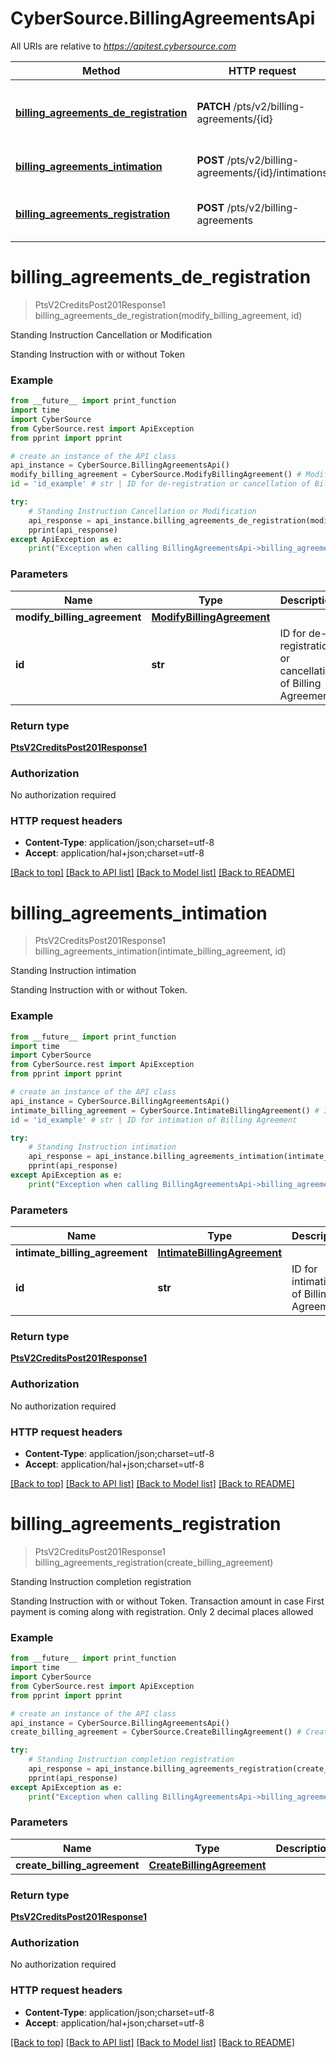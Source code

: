 # CyberSource.BillingAgreementsApi

All URIs are relative to *https://apitest.cybersource.com*

Method | HTTP request | Description
------------- | ------------- | -------------
[**billing_agreements_de_registration**](BillingAgreementsApi.md#billing_agreements_de_registration) | **PATCH** /pts/v2/billing-agreements/{id} | Standing Instruction Cancellation or Modification
[**billing_agreements_intimation**](BillingAgreementsApi.md#billing_agreements_intimation) | **POST** /pts/v2/billing-agreements/{id}/intimations | Standing Instruction intimation
[**billing_agreements_registration**](BillingAgreementsApi.md#billing_agreements_registration) | **POST** /pts/v2/billing-agreements | Standing Instruction completion registration


# **billing_agreements_de_registration**
> PtsV2CreditsPost201Response1 billing_agreements_de_registration(modify_billing_agreement, id)

Standing Instruction Cancellation or Modification

Standing Instruction with or without Token

### Example 
```python
from __future__ import print_function
import time
import CyberSource
from CyberSource.rest import ApiException
from pprint import pprint

# create an instance of the API class
api_instance = CyberSource.BillingAgreementsApi()
modify_billing_agreement = CyberSource.ModifyBillingAgreement() # ModifyBillingAgreement | 
id = 'id_example' # str | ID for de-registration or cancellation of Billing Agreement

try: 
    # Standing Instruction Cancellation or Modification
    api_response = api_instance.billing_agreements_de_registration(modify_billing_agreement, id)
    pprint(api_response)
except ApiException as e:
    print("Exception when calling BillingAgreementsApi->billing_agreements_de_registration: %s\n" % e)
```

### Parameters

Name | Type | Description  | Notes
------------- | ------------- | ------------- | -------------
 **modify_billing_agreement** | [**ModifyBillingAgreement**](ModifyBillingAgreement.md)|  | 
 **id** | **str**| ID for de-registration or cancellation of Billing Agreement | 

### Return type

[**PtsV2CreditsPost201Response1**](PtsV2CreditsPost201Response1.md)

### Authorization

No authorization required

### HTTP request headers

 - **Content-Type**: application/json;charset=utf-8
 - **Accept**: application/hal+json;charset=utf-8

[[Back to top]](#) [[Back to API list]](../README.md#documentation-for-api-endpoints) [[Back to Model list]](../README.md#documentation-for-models) [[Back to README]](../README.md)

# **billing_agreements_intimation**
> PtsV2CreditsPost201Response1 billing_agreements_intimation(intimate_billing_agreement, id)

Standing Instruction intimation

Standing Instruction with or without Token.

### Example 
```python
from __future__ import print_function
import time
import CyberSource
from CyberSource.rest import ApiException
from pprint import pprint

# create an instance of the API class
api_instance = CyberSource.BillingAgreementsApi()
intimate_billing_agreement = CyberSource.IntimateBillingAgreement() # IntimateBillingAgreement | 
id = 'id_example' # str | ID for intimation of Billing Agreement

try: 
    # Standing Instruction intimation
    api_response = api_instance.billing_agreements_intimation(intimate_billing_agreement, id)
    pprint(api_response)
except ApiException as e:
    print("Exception when calling BillingAgreementsApi->billing_agreements_intimation: %s\n" % e)
```

### Parameters

Name | Type | Description  | Notes
------------- | ------------- | ------------- | -------------
 **intimate_billing_agreement** | [**IntimateBillingAgreement**](IntimateBillingAgreement.md)|  | 
 **id** | **str**| ID for intimation of Billing Agreement | 

### Return type

[**PtsV2CreditsPost201Response1**](PtsV2CreditsPost201Response1.md)

### Authorization

No authorization required

### HTTP request headers

 - **Content-Type**: application/json;charset=utf-8
 - **Accept**: application/hal+json;charset=utf-8

[[Back to top]](#) [[Back to API list]](../README.md#documentation-for-api-endpoints) [[Back to Model list]](../README.md#documentation-for-models) [[Back to README]](../README.md)

# **billing_agreements_registration**
> PtsV2CreditsPost201Response1 billing_agreements_registration(create_billing_agreement)

Standing Instruction completion registration

Standing Instruction with or without Token. Transaction amount in case First payment is coming along with registration. Only 2 decimal places allowed

### Example 
```python
from __future__ import print_function
import time
import CyberSource
from CyberSource.rest import ApiException
from pprint import pprint

# create an instance of the API class
api_instance = CyberSource.BillingAgreementsApi()
create_billing_agreement = CyberSource.CreateBillingAgreement() # CreateBillingAgreement | 

try: 
    # Standing Instruction completion registration
    api_response = api_instance.billing_agreements_registration(create_billing_agreement)
    pprint(api_response)
except ApiException as e:
    print("Exception when calling BillingAgreementsApi->billing_agreements_registration: %s\n" % e)
```

### Parameters

Name | Type | Description  | Notes
------------- | ------------- | ------------- | -------------
 **create_billing_agreement** | [**CreateBillingAgreement**](CreateBillingAgreement.md)|  | 

### Return type

[**PtsV2CreditsPost201Response1**](PtsV2CreditsPost201Response1.md)

### Authorization

No authorization required

### HTTP request headers

 - **Content-Type**: application/json;charset=utf-8
 - **Accept**: application/hal+json;charset=utf-8

[[Back to top]](#) [[Back to API list]](../README.md#documentation-for-api-endpoints) [[Back to Model list]](../README.md#documentation-for-models) [[Back to README]](../README.md)

